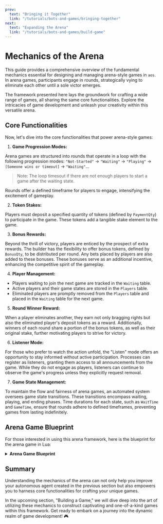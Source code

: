 ```yaml
---
prev:
  text: "Bringing it Together"
  link: "/tutorials/bots-and-games/bringing-together"
next:
  text: "Expanding the Arena"
  link: "/tutorials/bots-and-games/build-game"
---
```


# Mechanics of the Arena

This guide provides a comprehensive overview of the fundamental mechanics essential for designing and managing arena-style games in `aos`. In arena games, participants engage in rounds, strategically vying to eliminate each other until a sole victor emerges.

The framework presented here lays the groundwork for crafting a wide range of games, all sharing the same core functionalities. Explore the intricacies of game development and unleash your creativity within this versatile arena.

## Core Functionalities

Now, let's dive into the core functionalities that power arena-style games:

1. **Game Progression Modes:**

Arena games are structured into rounds that operate in a loop with the following progression modes: `"Not-Started"` → `"Waiting"` → `"Playing"` → `[Someone wins or timeout]` → `"Waiting"`...

> Note: The loop timesout if there are not enough players to start a game after the waiting state.

Rounds offer a defined timeframe for players to engage, intensifying the excitement of gameplay.

2. **Token Stakes:**

Players must deposit a specified quantity of tokens (defined by `PaymentQty`) to participate in the game. These tokens add a tangible stake element to the game.

3. **Bonus Rewards:**

Beyond the thrill of victory, players are enticed by the prospect of extra rewards. The builder has the flexibility to offer bonus tokens, defined by `BonusQty`, to be distributed per round. Any bets placed by players are also added to these bonuses. These bonuses serve as an additional incentive, enhancing the competitive spirit of the gameplay.

4. **Player Management:**

- Players waiting to join the next game are tracked in the `Waiting` table.
- Active players and their game states are stored in the `Players` table.
- Eliminated players are promptly removed from the `Players` table and placed in the `Waiting` table for the next game.

5. **Round Winner Reward:**

When a player eliminates another, they earn not only bragging rights but also the eliminated player's deposit tokens as a reward. Additionally, winners of each round share a portion of the bonus tokens, as well as their original stake, further motivating players to strive for victory.

6. **Listener Mode:**

For those who prefer to watch the action unfold, the "Listen" mode offers an opportunity to stay informed without active participation. Processes can register as listeners, granting them access to all announcements from the game. While they do not engage as players, listeners can continue to observe the game's progress unless they explicitly request removal.

7. **Game State Management:**

To maintain the flow and fairness of arena games, an automated system oversees game state transitions. These transitions encompass waiting, playing, and ending phases. Time durations for each state, such as `WaitTime` and `GameTime`, ensure that rounds adhere to defined timeframes, preventing games from lasting indefinitely.

## Arena Game Blueprint

For those interested in using this arena framework, here is the blueprint for the arena game in Lua:

<details>
  <summary><strong>Arena Game Blueprint</strong></summary>

```lua
-- ARENA GAME BLUEPRINT.

-- REQUIREMENTS: cron must be added and activated for game operation.

-- This blueprint provides the framework to operate an 'arena' style game
-- inside an ao process. Games are played in rounds, where players aim to
-- eliminate one another until only one remains, or until the game time
-- has elapsed. The game process will play rounds indefinitely as players join
-- and leave.

-- When a player eliminates another, they receive the eliminated player's deposit token
-- as a reward. Additionally, the builder can provide a bonus of these tokens
-- to be distributed per round as an additional incentive. If the intended
-- player type in the game is a bot, providing an additional 'bonus'
-- creates an opportunity for coders to 'mine' the process's
-- tokens by competing to produce the best agent.

-- The builder can also provide other handlers that allow players to perform
-- actions in the game, calling 'eliminatePlayer()' at the appropriate moment
-- in their game logic to control the framework.

-- Processes can also register in a 'Listen' mode, where they will receive
-- all announcements from the game, but are not considered for entry into the
-- rounds themselves. They are also not unregistered unless they explicitly ask
-- to be.

-- GLOBAL VARIABLES.

-- Game progression modes in a loop:
-- [Not-Started] -> Waiting -> Playing -> [Someone wins or timeout] -> Waiting...
-- The loop is broken if there are not enough players to start a game after the waiting state.
GameMode = GameMode or "Not-Started"
StateChangeTime = StateChangeTime or undefined

-- State durations (in milliseconds)
WaitTime = WaitTime or 2 * 60 * 1000 -- 2 minutes
GameTime = GameTime or 20 * 60 * 1000 -- 20 minutes
Now = Now or undefined -- Current time, updated on every message.

-- Token information for player stakes.
PaymentToken = PaymentToken or "ADDR"  -- Token address
PaymentQty = PaymentQty or 1           -- Quantity of tokens for registration
BonusQty = BonusQty or 1               -- Bonus token quantity for winners

-- Players waiting to join the next game and their payment status.
Waiting = Waiting or {}
-- Active players and their game states.
Players = Players or {}
-- Number of winners in the current game.
Winners = 0
-- Processes subscribed to game announcements.
Listeners = Listeners or {}
-- Minimum number of players required to start a game.
MinimumPlayers = MinimumPlayers or 2

-- Default player state initialization.
PlayerInitState = PlayerInitState or {}

-- Log storage for debugging.
Logs = Logs or {}

-- Functions for game and player management.

-- Adds logs for debugging purposes. Calls are currently commented out but can be activated for detailed debugging.
-- @param msg: The log category or identifier.
-- @param text: The log message.
function addLog(msg, text) -- Function definition commented for performance, can be used for debugging
  Logs[msg] = Logs[msg] or {}
  table.insert(Logs[msg], text)
end

-- Sends a state change announcement to all registered listeners.
-- @param event: The event type or name.
-- @param description: Description of the event.
function announce(event, description)
    for ix, address in pairs(Listeners) do
        ao.send({
            Target = address,
            Action = "Announcement",
            Event = event,
            Data = description
        })
    end
end

-- Sends a reward to a player.
-- @param recipient: The player receiving the reward.
-- @param qty: The quantity of the reward.
-- @param reason: The reason for the reward.
function sendReward(recipient, qty, reason)
    ao.send({
        Target = PaymentToken,
        Action = "Transfer",
        Quantity = tostring(qty),
        Recipient = recipient,
        Reason = reason
    })
end

-- Starts the waiting period for players to become ready to play.
function startWaitingPeriod()
    GameMode = "Waiting"
    StateChangeTime = Now + WaitTime
    announce("Started-Waiting-Period", "The game is about to begin! Send your token to take part.")
    -- Logs cleared at the start of the waiting period.
    -- Logs = {}
end

-- Starts the game if there are enough players.
function startGamePeriod()
    local paidPlayers = 0
    for player, hasPaid in pairs(Waiting) do
        if hasPaid then
            paidPlayers = paidPlayers + 1
        end
    end

    -- addLog("StartGamePeriod", "Paid players: " .. paidPlayers) -- Useful for debugging player count

    if paidPlayers < MinimumPlayers then
        announce("Not-Enough-Players", "Not enough players registered! Restarting...")
        for player, hasPaid in pairs(Waiting) do
            if hasPaid then
                Waiting[player] = false
                sendReward(player, PaymentQty, "Refund")
            end
        end
        startWaitingPeriod()
        return
    end

    LastTick = undefined
    GameMode = "Playing"
    StateChangeTime = Now + GameTime
    announce("Started-Game", "The game has started. Good luck!")

    for player, hasPaid in pairs(Waiting) do
        if hasPaid then
            Players[player] = playerInitState()
        else
            ao.send({
                Target = player,
                Action = "Ejected",
                Reason = "Did-Not-Pay"
            })
            removeListener(player) -- Removing player from listener if they didn't pay
        end
    end
end

-- Handles the elimination of a player from the game.
-- @param eliminated: The player to be eliminated.
-- @param eliminator: The player causing the elimination.
function eliminatePlayer(eliminated, eliminator)
    -- addLog("EliminatePlayer", "Eliminating player: " .. eliminated .. " by: " .. eliminator) -- Useful for tracking eliminations

    sendReward(eliminator, PaymentQty, "Eliminated-Player")
    Waiting[eliminated] = false
    Players[eliminated] = nil

    ao.send({
        Target = eliminated,
        Action = "Eliminated",
        Eliminator = eliminator
    })

    announce("Player-Eliminated", eliminated .. " was eliminated by " .. eliminator .. "!")

    local playerCount = 0
    for player, _ in pairs(Players) do
        playerCount = playerCount + 1
    end

    if playerCount < MinimumPlayers then
        endGame()
    end
end

-- Ends the current game and starts a new one.
function endGame()
    Winners = 0
    Winnings = BonusQty / Winners -- Calculating winnings per player

    for player, _ in pairs(Players) do
        Winners = Winners + 1
    end

    Winnings = BonusQty / Winners

    for player, _ in pairs(Players) do
        -- addLog("EndGame", "Sending reward of:".. Winnings + PaymentQty .. "to player: " .. player) -- Useful for tracking rewards
        sendReward(player, Winnings + PaymentQty, "Win")
        Waiting[player] = false
    end

    Players = {}
    announce("Game-Ended", "Congratulations! The game has ended. Remaining players at conclusion: " .. Winners .. ".")
    startWaitingPeriod()
end

-- Removes a listener from the listeners' list.
-- @param listener: The listener to be removed.
function removeListener(listener)
    local idx = 0
    for i, v in ipairs(Listeners) do
        if v == listener then
            idx = i
            -- addLog("removeListener", "Found listener: " .. listener .. " at index: " .. idx) -- Useful for tracking listener removal
            break
        end
    end
    if idx > 0 then
        -- addLog("removeListener", "Removing listener: " .. listener .. " at index: " .. idx) -- Useful for tracking listener removal
        table.remove(Listeners, idx)
    end
end

-- HANDLERS: Game state management

-- Handler for cron messages, manages game state transitions.
Handlers.add(
    "Game-State-Timers",
    function(Msg)
        return true
    end,
    function(Msg)
        Now = Msg.Timestamp
        if GameMode == "Not-Started" then
            startWaitingPeriod()
        elseif GameMode == "Waiting" then
            if Now > StateChangeTime then
                startGamePeriod()
            end
        elseif GameMode == "Playing" then
            onTick()
            if Now > StateChangeTime then
                endGame()
            end
        end
    end
)

-- Handler for player deposits to participate in the next game.
Handlers.add(
    "Transfer",
    function(Msg)
        return
            Msg.Action == "Credit-Notice" and
            Msg.From == PaymentToken and
            tonumber(Msg.Quantity) >= PaymentQty
    end,
    function(Msg)
        Waiting[Msg.Sender] = true
        ao.send({
            Target = Msg.Sender,
            Action = "Payment-Received"
        })
        announce("Player-Ready", Msg.Sender .. " is ready to play!")
    end
)

-- Registers new players for the next game and subscribes them for event info.
Handlers.add(
    "Register",
    Handlers.utils.hasMatchingTag("Action", "Register"),
    function(Msg)
        if Msg.Mode ~= "Listen" and Waiting[Msg.From] == undefined then
            Waiting[Msg.From] = false
        end
        removeListener(Msg.From)
        table.insert(Listeners, Msg.From)
        ao.send({
            Target = Msg.From,
            Action = "Registered"
        })
        announce("New Player Registered", Msg.Sender .. " has joined in waiting.")
    end
)

-- Unregisters players and stops sending them event info.
Handlers.add(
    "Unregister",
    Handlers.utils.hasMatchingTag("Action", "Unregister"),
    function(Msg)
        removeListener(Msg.From)
        ao.send({
            Target = Msg.From,
            Action = "Unregistered"
        })
    end
)

-- Adds bet amount to BonusQty
Handlers.add(
    "AddBet",
    Handlers.utils.hasMatchingTag("Reason", "AddBet"),
    function(Msg)
        BonusQty = BonusQty + tonumber(Msg.Tags.Quantity)
        announce("Bet-Added", Msg.From .. "has placed a bet. " .. "BonusQty amount increased by " .. Msg.Tags.Quantity .. "!")
    end
)

-- Retrieves the current game state.
Handlers.add(
    "GetGameState",
    Handlers.utils.hasMatchingTag("Action", "GetGameState"),
    function (Msg)
        local json = require("json")
        local TimeRemaining = StateChangeTime - Now
        local GameState = json.encode({
            GameMode = GameMode,
            TimeRemaining = TimeRemaining,
            Players = Players,
            })
        ao.send({
            Target = Msg.From,
            Action = "GameState",
            Data = GameState})
    end
)

-- Alerts users regarding the time remaining in each game state.
Handlers.add(
    "AnnounceTick",
    Handlers.utils.hasMatchingTag("Action", "Tick"),
    function (Msg)
        local TimeRemaining = StateChangeTime - Now
        if GameMode == "Waiting" then
            announce("Tick: ", "The game will start in " .. (TimeRemaining/1000) .. " seconds.")
        elseif GameMode == "Playing" then
            announce("Tick: ", "The game will end in " .. (TimeRemaining/1000) .. " seconds.")
        end
    end
)

-- Sends tokens to players with no balance upon request
Handlers.add(
    "RequestTokens",
    Handlers.utils.hasMatchingTag("Action", "RequestTokens"),
    function (Msg)
        ao.send({
            Target = PaymentToken,
            Action = "Transfer",
            Quantity = tostring("10000"),
            Recipient = Msg.From,
            Reason = "Token Request"
        })
    end
)
```

</details>

## Summary

Understanding the mechanics of the arena can not only help you improve your autonomous agent created in the previous section but also empowers you to harness core functionalities for crafting your unique games.

In the upcoming section, "Building a Game," we will dive deep into the art of utilizing these mechanics to construct captivating and one-of-a-kind games within this framework. Get ready to embark on a journey into the dynamic realm of game development! 🎮
